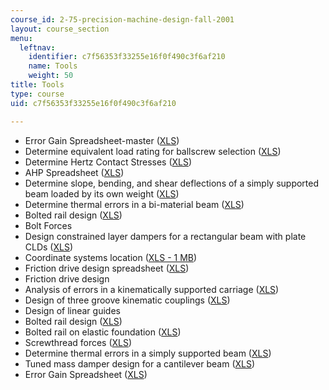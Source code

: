 ```yaml
---
course_id: 2-75-precision-machine-design-fall-2001
layout: course_section
menu:
  leftnav:
    identifier: c7f56353f33255e16f0f490c3f6af210
    name: Tools
    weight: 50
title: Tools
type: course
uid: c7f56353f33255e16f0f490c3f6af210

---
```


*   Error Gain Spreadsheet-master ([XLS](/coursemedia/2-75-precision-machine-design-fall-2001/e6fb05c6441cf5ffae2505d1f826c093_errorgainspreadsheetmaster.xls))
*   Determine equivalent load rating for ballscrew selection ([XLS](/coursemedia/2-75-precision-machine-design-fall-2001/8ad79a1ab81cc0aff430f91a3a5fbed4_beloit.xls))
*   Determine Hertz Contact Stresses ([XLS](/coursemedia/2-75-precision-machine-design-fall-2001/fff0cbe3b03b2bdee3474075a5b81a9f_hcontact.xls))
*   AHP Spreadsheet ([XLS](/coursemedia/2-75-precision-machine-design-fall-2001/a68f7eeb8b3c456f02ccdbe8e62b2681_ahp.xls))
*   Determine slope, bending, and shear deflections of a simply supported beam loaded by its own weight ([XLS](/coursemedia/2-75-precision-machine-design-fall-2001/57ee5f36fa780848e00f8e6018ed37f8_beam.xls))
*   Determine thermal errors in a bi-material beam ([XLS](/coursemedia/2-75-precision-machine-design-fall-2001/7f6ffcc2eac85dbde089b3002c04e0b6_bimat.xls))
*   Bolted rail design ([XLS](/coursemedia/2-75-precision-machine-design-fall-2001/e5bcb93d9017a90d82b3b043333b6f1e_boltdes.xls))
*   Bolt Forces
*   Design constrained layer dampers for a rectangular beam with plate CLDs ([XLS](/coursemedia/2-75-precision-machine-design-fall-2001/dc7e420ed287228df6b94fdffcbf4567_clddes.xls))
*   Coordinate systems location ([XLS - 1 MB](/coursemedia/2-75-precision-machine-design-fall-2001/4d968faff08bac4ced65785387ecece4_errbud.xls))
*   Friction drive design spreadsheet ([XLS](/coursemedia/2-75-precision-machine-design-fall-2001/04221076b1114860fdd7600280adcd57_fdtrans.xls))
*   Friction drive design
*   Analysis of errors in a kinematically supported carriage ([XLS](/coursemedia/2-75-precision-machine-design-fall-2001/a03a4b835a84e2da60dabb18c9aa308f_kinbear.xls))
*   Design of three groove kinematic couplings ([XLS](/coursemedia/2-75-precision-machine-design-fall-2001/52a41aaf7552c7db0ef23129260b8ceb_kincoup.xls))
*   Design of linear guides
*   Bolted rail design ([XLS](/coursemedia/2-75-precision-machine-design-fall-2001/aa65fb0c3bc212bb58e8d39754d41a56_raildes.xls))
*   Bolted rail on elastic foundation ([XLS](/coursemedia/2-75-precision-machine-design-fall-2001/f60804676b2c0321b08a737666eb072d_railfnd.xls))
*   Screwthread forces ([XLS](/coursemedia/2-75-precision-machine-design-fall-2001/475ba1b43ab7f435a4e5b1c3876eddef_screwpow.xls))
*   Determine thermal errors in a simply supported beam ([XLS](/coursemedia/2-75-precision-machine-design-fall-2001/bbd592ca6448dc907b2b2ddc6e9037cf_tgrad.xls))
*   Tuned mass damper design for a cantilever beam ([XLS](/coursemedia/2-75-precision-machine-design-fall-2001/c6a344331ebc808b60db3099617e7387_tmddes.xls))
*   Error Gain Spreadsheet ([XLS](/coursemedia/2-75-precision-machine-design-fall-2001/58b4d7080539724bec956b517652e60f_error_gain.xls))